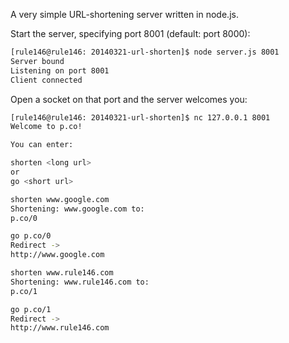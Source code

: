 A very simple URL-shortening server written in node.js.  

Start the server, specifying port 8001 (default: port 8000):

```bash
[rule146@rule146: 20140321-url-shorten]$ node server.js 8001
Server bound
Listening on port 8001
Client connected
```

Open a socket on that port and the server welcomes you:

```bash
[rule146@rule146: 20140321-url-shorten]$ nc 127.0.0.1 8001
Welcome to p.co!

You can enter:

shorten <long url>
or
go <short url>

shorten www.google.com
Shortening: www.google.com to:
p.co/0

go p.co/0
Redirect ->
http://www.google.com

shorten www.rule146.com
Shortening: www.rule146.com to:
p.co/1

go p.co/1
Redirect ->
http://www.rule146.com
```
